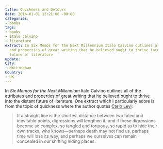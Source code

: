 ```yaml
---
title: Quickness and Detours
date: 2014-01-01 13:21:00 -08:00
categories:
- books
tags:
- books
- italo calvino
- literature
extract: In Six Memos for the Next Millennium Italo Calvino outlines all of the attributes
  and properties of great writing that he believed ought to thrive into the distant
  future of literature
update: 
City:
- Nottingham
Country:
- UK
---
```


In *Six Memos for the Next Millennium* Italo Calvino outlines all of the attributes and properties of great writing that he believed ought to thrive into the distant future of literature. One extract which I particularly adore is from the topic of quickness where the author quotes [Carlo Levi](http://en.wikipedia.org/wiki/Carlo_Levi):

> If a straight line is the shortest distance between two fated and inevitable points, digressions will lengthen it; and if these digressions become so complex, so tangled and tortuous, so rapid as to hide their own tracks, who knows—perhaps death may not find us, perhaps time will lose its way, and perhaps we ourselves can remain concealed in our shifting hiding places.
